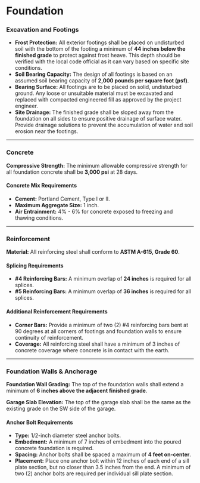 # Foundation

### **Excavation and Footings**

* **Frost Protection:** All exterior footings shall be placed on undisturbed soil with the bottom of the footing a minimum of **44 inches below the finished grade** to protect against frost heave. This depth should be verified with the local code official as it can vary based on specific site conditions.  
* **Soil Bearing Capacity:** The design of all footings is based on an assumed soil bearing capacity of **2,000 pounds per square foot (psf)**.  
* **Bearing Surface:** All footings are to be placed on solid, undisturbed ground. Any loose or unsuitable material must be excavated and replaced with compacted engineered fill as approved by the project engineer.  
* **Site Drainage:** The finished grade shall be sloped away from the foundation on all sides to ensure positive drainage of surface water. Provide drainage solutions to prevent the accumulation of water and soil erosion near the footings.

---

### **Concrete**

**Compressive Strength:** The minimum allowable compressive strength for all foundation concrete shall be **3,000 psi** at 28 days.

#### **Concrete Mix Requirements**

* **Cement:** Portland Cement, Type I or II.  
* **Maximum Aggregate Size:** 1 inch.  
* **Air Entrainment:** 4% - 6% for concrete exposed to freezing and thawing conditions.

---

### **Reinforcement**

**Material:** All reinforcing steel shall conform to **ASTM A-615, Grade 60**.

#### **Splicing Requirements**

* **#4 Reinforcing Bars:** A minimum overlap of **24 inches** is required for all splices.  
* **#5 Reinforcing Bars:** A minimum overlap of **36 inches** is required for all splices.

#### **Additional Reinforcement Requirements**

* **Corner Bars:** Provide a minimum of two (2) #4 reinforcing bars bent at 90 degrees at all corners of footings and foundation walls to ensure continuity of reinforcement.  
* **Coverage:** All reinforcing steel shall have a minimum of 3 inches of concrete coverage where concrete is in contact with the earth.

---

### **Foundation Walls & Anchorage**

**Foundation Wall Grading:** The top of the foundation walls shall extend a minimum of **6 inches above the adjacent finished grade**.

**Garage Slab Elevation:** The top of the garage slab shall be the same as the existing grade on the SW side of the garage.

#### **Anchor Bolt Requirements**

* **Type:** 1/2-inch diameter steel anchor bolts.  
* **Embedment:** A minimum of 7 inches of embedment into the poured concrete foundation is required.  
* **Spacing:** Anchor bolts shall be spaced a maximum of **4 feet on-center**.  
* **Placement:** Place one anchor bolt within 12 inches of each end of a sill plate section, but no closer than 3.5 inches from the end. A minimum of two (2) anchor bolts are required per individual sill plate section.
